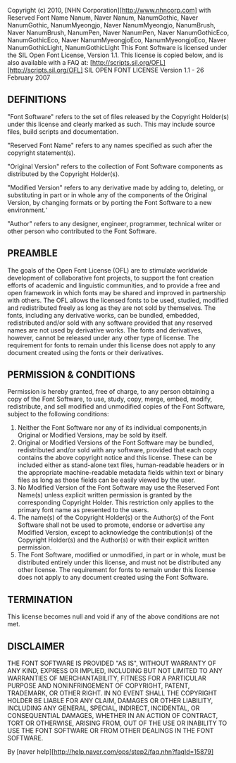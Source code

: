 Copyright (c) 2010, [NHN Corporation][http://www.nhncorp.com]
with Reserved Font Name Nanum, Naver Nanum, NanumGothic, Naver NanumGothic, NanumMyeongjo, Naver NanumMyeongjo, NanumBrush, Naver NanumBrush, NanumPen, Naver NanumPen, Naver NanumGothicEco, NanumGothicEco, Naver NanumMyeongjoEco, NanumMyeongjoEco, Naver NanumGothicLight, NanumGothicLight
This Font Software is licensed under the SIL Open Font License, Version 1.1.
This license is copied below, and is also available with a FAQ at: [http://scripts.sil.org/OFL][http://scripts.sil.org/OFL]
SIL OPEN FONT LICENSE
Version 1.1 - 26 February 2007

## DEFINITIONS
"Font Software" refers to the set of files released by the Copyright Holder(s) under this license and clearly marked as such. This may include source files, build scripts and documentation.

"Reserved Font Name" refers to any names specified as such after the copyright statement(s).

"Original Version" refers to the collection of Font Software components as distributed by the Copyright Holder(s).

"Modified Version" refers to any derivative made by adding to, deleting, or substituting in part or in whole any of the components of the Original Version, by changing formats or by porting the Font Software to a new environment.‘
    
"Author" refers to any designer, engineer, programmer, technical writer or other person who contributed to the Font Software.

## PREAMBLE
The goals of the Open Font License (OFL) are to stimulate worldwide development of collaborative font projects, to support the font creation efforts of academic and linguistic communities, and to provide a free and open framework 
in which fonts may be shared and improved in partnership with others.
The OFL allows the licensed fonts to be used, studied, modified and redistributed freely as long as they are not sold by themselves. The fonts, including any derivative works, can be bundled, embedded, redistributed and/or sold with any software provided that any reserved names are not used by derivative works. 
The fonts and derivatives, however, cannot be released under any other type of license.
The requirement for fonts to remain under this license does not apply to any document created using the fonts or their derivatives.

## PERMISSION & CONDITIONS
Permission is hereby granted, free of charge, to any person obtaining a copy of the Font Software, to use, study, copy, merge, embed, modify, redistribute, and sell modified and unmodified copies of the Font Software, subject to the following conditions:

1) Neither the Font Software nor any of its individual components,in Original or Modified Versions, may be sold by itself.
2) Original or Modified Versions of the Font Software may be bundled, redistributed and/or sold with any software, provided that each copy contains the above copyright notice and this license. These can be included either as stand-alone text files, human-readable headers or in the appropriate machine-readable metadata fields within text or binary files as long as those fields can be easily viewed by the user.
3) No Modified Version of the Font Software may use the Reserved Font Name(s) unless explicit written permission is granted by the corresponding Copyright Holder. This restriction only applies to the primary font name as presented to the users.
4) The name(s) of the Copyright Holder(s) or the Author(s) of the Font Software shall not be used to promote, endorse or advertise any Modified Version, except to acknowledge the contribution(s) of the Copyright Holder(s) and the Author(s) or with their explicit written permission.
5) The Font Software, modified or unmodified, in part or in whole, must be distributed entirely under this license, and must not be distributed any other license. The requirement for fonts to remain under this license does not apply to any document created using the Font Software.

## TERMINATION
This license becomes null and void if any of the above conditions are not met.

## DISCLAIMER
THE FONT SOFTWARE IS PROVIDED "AS IS", WITHOUT WARRANTY OF ANY KIND, EXPRESS OR IMPLIED, INCLUDING BUT NOT LIMITED TO ANY WARRANTIES OF MERCHANTABILITY, FITNESS FOR A PARTICULAR PURPOSE AND NONINFRINGEMENT OF COPYRIGHT, PATENT, TRADEMARK, OR OTHER RIGHT. IN NO EVENT SHALL THE COPYRIGHT HOLDER BE LIABLE FOR ANY CLAIM, DAMAGES OR OTHER LIABILITY, INCLUDING ANY GENERAL, SPECIAL, INDIRECT, INCIDENTAL, OR CONSEQUENTIAL DAMAGES, WHETHER IN AN ACTION OF CONTRACT, TORT OR OTHERWISE, ARISING FROM, OUT OF THE USE OR INABILITY TO USE THE FONT SOFTWARE OR FROM OTHER DEALINGS IN THE FONT SOFTWARE.


By [naver help][http://help.naver.com/ops/step2/faq.nhn?faqId=15879]